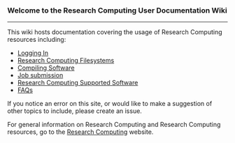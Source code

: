 ### Welcome to the Research Computing User Documentation Wiki

------

This wiki hosts documentation covering the usage of Research Computing resources including:  
- [Logging In](Logging-In)
- [Research Computing Filesystems](File-systems)
- [Compiling Software](compiling-and-linking)
- [Job submission](Job-Submissions)
- [Research Computing Supported Software](The-Module-System)
- [FAQs](FAQs)

If you notice an error on this site, or would like to make a suggestion of other topics to include, please create an issue.

For general information on Research Computing and Research Computing resources, go to the [Research Computing](https://www.colorado.edu/rc) website.
